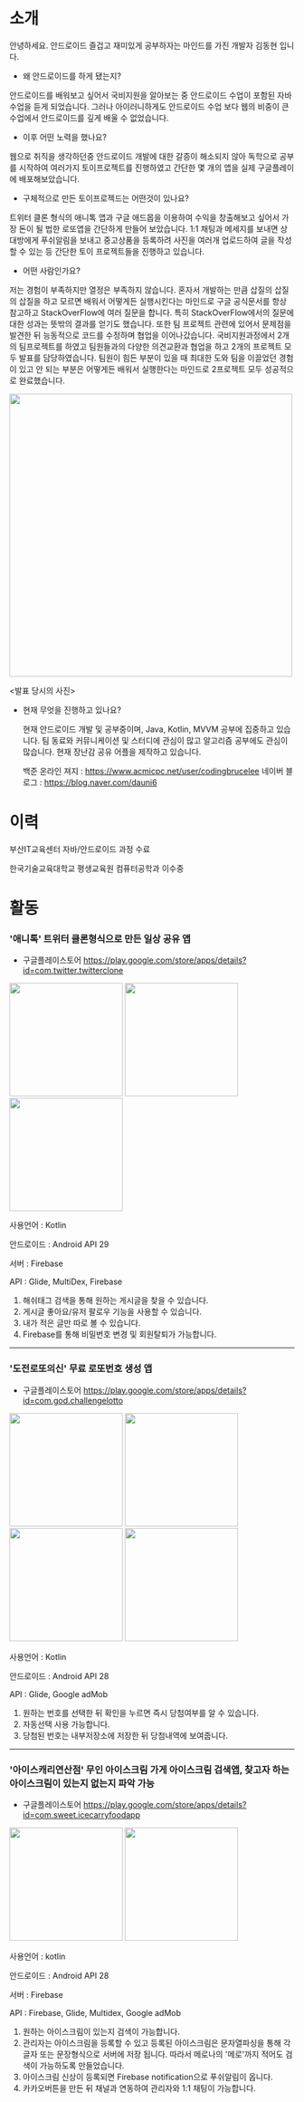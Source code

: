# 소개

  안녕하세요. 안드로이드 즐겁고 재미있게 공부하자는 마인드를 가진 개발자 김동현 입니다.
  
 * 왜 안드로이드를 하게 됐는지?
 
 안드로이드를 배워보고 싶어서 국비지원을 알아보는 중 안드로이드 수업이 포함된 자바수업을 듣게 되었습니다.
 그러나 아이러니하게도 안드로이드 수업 보다 웹의 비중이 큰 수업에서 안드로이드를 깊게 배울 수 없었습니다.
 
 * 이후 어떤 노력을 했나요?
 
 웹으로 취직을 생각하던중 안드로이드 개발에 대한 갈증이 해소되지 않아 독학으로 공부를 시작하여 여러가지 토이프로젝트를 진행하였고
 간단한 몇 개의 앱을 실제 구글플레이에 배포해보았습니다.
 
 * 구체적으로 만든 토이프로젝드는 어떤것이 있나요?
 
 트위터 클론 형식의 애니톡 앱과 구글 애드몹을 이용하여 수익을 창출해보고 싶어서 가장 돈이 될 법한 로또앱을 간단하게 만들어 보았습니다.
 1:1 채팅과 메세지를 보내면 상대방에게 푸쉬알림을 보내고 중고상품을 등록하려 사진을 여러개 업로드하여 글을 작성할 수 있는 등 간단한 토이 프로젝트들을 진행하고 있습니다.
 
 * 어떤 사람인가요?
 
 저는 경험이 부족하지만 열정은 부족하지 않습니다. 혼자서 개발하는 만큼 삽질의 삽질의 삽질을 하고 모르면 배워서 어떻게든 실행시킨다는 마인드로
 구글 공식문서를 항상 참고하고 StackOverFlow에 여러 질문을 합니다. 특히 StackOverFlow에서의 질문에 대한 성과는 뜻밖의 결과를 얻기도 했습니다.
 또한 팀 프로젝트 관련에 있어서 문제점을 발견한 뒤 능동적으로 코드를 수정하며 협업을 이어나갔습니다.
 국비지원과정에서 2개의 팀프로젝트를 하였고 팀원들과의 다양한 의견교환과 협업을 하고 2개의 프로젝트 모두 발표를 담당하였습니다.
 팀원이 힘든 부분이 있을 때 최대한 도와 팀을 이끌었던 경험이 있고 안 되는 부분은 어떻게든 배워서 실행한다는 마인드로 2프로젝트 모두 성공적으로 완료했습니다.
 
  <div>
  <img width="500" src="https://user-images.githubusercontent.com/45280927/92878460-175c4600-f447-11ea-85e3-2a98980a8437.PNG">
 </div>
 
 <발표 당시의 사진>
 
* 현재 무엇을 진행하고 있나요?

  현재 안드로이드 개발 및 공부중이며, Java, Kotlin, MVVM 공부에 집중하고 있습니다.
  팀 동료와 커뮤니케이션 및 스터디에 관심이 많고 알고리즘 공부에도 관심이 많습니다. 
  현재 장난감 공유 어플을 제작하고 있습니다. 
  
  백준 온라인 져지 : https://www.acmicpc.net/user/codingbrucelee
  네이버 블로그 : https://blog.naver.com/dauni6
  
  
# 이력
  부산IT교육센터 자바/안드로이드 과정 수료
  
  한국기술교육대학교 평생교육원 컴퓨터공학과 이수중
  
# 활동

### '애니톡' 트위터 클론형식으로 만든 일상 공유 앱

* 구글플레이스토어
https://play.google.com/store/apps/details?id=com.twitter.twitterclone

<div>
  <img width="200" src="https://user-images.githubusercontent.com/45280927/87866303-28df1f80-c9bb-11ea-8986-ac4f13e8d4a8.PNG">
  <img width="200" src="https://user-images.githubusercontent.com/45280927/87866307-2b417980-c9bb-11ea-8fb5-d56182f93721.PNG">  
  <img width="200" src="https://user-images.githubusercontent.com/45280927/87866308-2d0b3d00-c9bb-11ea-8a4a-be49a728d0ee.PNG">  
</div>

사용언어 : Kotlin

안드로이드 : Android API 29

서버 : Firebase

API : Glide, MultiDex, Firebase

1. 해쉬태그 검색을 통해 원하는 게시글을 찾을 수 있습니다.
2. 게시글 좋아요/유저 팔로우 기능을 사용할 수 있습니다.
3. 내가 적은 글만 따로 볼 수 있습니다.
4. Firebase를 통해 비밀번호 변경 및 회원탈퇴가 가능합니다.

_____

### '도전로또의신' 무료 로또번호 생성 앱

* 구글플레이스토어
https://play.google.com/store/apps/details?id=com.god.challengelotto
<div>
 <img width="200" src="https://user-images.githubusercontent.com/45280927/87866309-309ec400-c9bb-11ea-82e1-5c3a3bd7f136.PNG">
  <img width="200" src="https://user-images.githubusercontent.com/45280927/87866310-33011e00-c9bb-11ea-977e-c2081edfad0c.PNG">  
  <img width="200" src="https://user-images.githubusercontent.com/45280927/87866311-3399b480-c9bb-11ea-8dff-07d74ed66460.PNG">
   <img width="200" src="https://user-images.githubusercontent.com/45280927/87866312-35637800-c9bb-11ea-9cb3-4beed301b89f.PNG">  
</div>

사용언어 : Kotlin

안드로이드 : Android API 28

API : Glide, Google adMob

1. 원하는 번호를 선택한 뒤 확인을 누르면 즉시 당첨여부를 알 수 있습니다.
2. 자동선택 사용 가능합니다.
3. 당첨된 번호는 내부저장소에 저장한 뒤 당첨내역에 보여줍니다.

_____

### '아이스캐리연산점' 무인 아이스크림 가게 아이스크림 검색앱, 찾고자 하는 아이스크림이 있는지 없는지 파악 가능

* 구글플레이스토어
https://play.google.com/store/apps/details?id=com.sweet.icecarryfoodapp

<div>
 <img width="200" src="https://user-images.githubusercontent.com/45280927/87866314-37c5d200-c9bb-11ea-999f-fbd50fb1bf13.PNG">
  <img width="200" src="https://user-images.githubusercontent.com/45280927/87866316-385e6880-c9bb-11ea-9aa8-1de0e60334de.PNG">  
</div>

사용언어 : kotlin

안드로이드 : Android API 28

서버 : Firebase

API : Firebase, Glide, Multidex, Google adMob

1. 원하는 아이스크림이 있는지 검색이 가능합니다.
2. 관리자는 아이스크림을 등록할 수 있고 등록된 아이스크림은 문자열파싱을 통해 각 글자 또는 문장형식으로 서버에 저장 됩니다.
따라서 메로나의 '메로'까지 적어도 검색이 가능하도록 만들었습니다.
3. 아이스크림 신상이 등록되면 Firebase notification으로 푸쉬알림이 옵니다.
4. 카카오버튼을 만든 뒤 채널과 연동하여 관리자와 1:1 채팅이 가능합니다.
